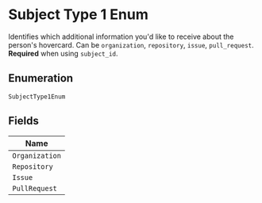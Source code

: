 
# Subject Type 1 Enum

Identifies which additional information you'd like to receive about the person's hovercard. Can be `organization`, `repository`, `issue`, `pull_request`. **Required** when using `subject_id`.

## Enumeration

`SubjectType1Enum`

## Fields

| Name |
|  --- |
| `Organization` |
| `Repository` |
| `Issue` |
| `PullRequest` |

